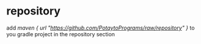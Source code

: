 # repository

add *maven { url "https://github.com/PotaytoPrograms/raw/repository" }* to you gradle project in the repository section
